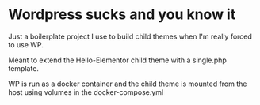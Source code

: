 # Wordpress sucks and you know it

Just a boilerplate project I use to build child themes when I'm really forced to use WP.

Meant to extend the Hello-Elementor child theme with a single.php template.

WP is run as a docker container and the child theme is mounted from the host using volumes in the docker-compose.yml